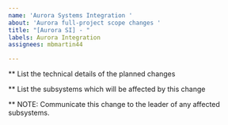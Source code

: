 ```yaml
---
name: 'Aurora Systems Integration '
about: 'Aurora full-project scope changes '
title: "[Aurora SI] - "
labels: Aurora Integration
assignees: mbmartin44

---
```


** List the technical details of the planned changes

** List the subsystems which will be affected by this change

** NOTE:  Communicate this change to the leader of any affected subsystems.
